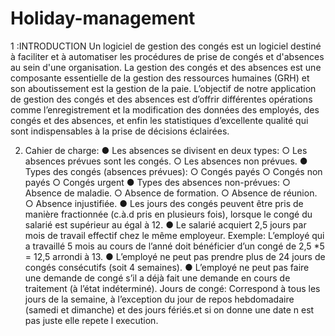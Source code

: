# Holiday-management
1 :INTRODUCTION
Un logiciel de gestion des congés est un logiciel destiné à faciliter et à automatiser les procédures de prise de congés et d'absences au sein d'une organisation. La gestion des congés et des absences est une composante essentielle de la gestion des ressources humaines (GRH) et son aboutissement est la gestion de la paie.
L’objectif de notre application de gestion des congés et des absences est d’offrir différentes opérations comme l’enregistrement et la modification des données des employés, des congés et des absences, et enfin les statistiques d’excellente qualité qui sont indispensables à la prise de décisions éclairées.

2.	Cahier de charge:
●	Les absences se divisent en deux types:
○	Les absences prévues sont les congés.
○	Les absences non prévues.
●	Types des congés (absences prévues):
○	Congés payés
○	Congés non payés
○	Congés urgent
●	Types des absences non-prévues:
○	Absence de maladie.
○	Absence de formation.
○	Absence de réunion.
○	Absence injustifiée.
●	Les jours des congés peuvent être pris de manière fractionnée (c.à.d pris en plusieurs fois), lorsque le congé du salarié est supérieur au égal à 12.
●	Le salarié acquiert 2,5 jours par mois de travail effectif chez le même employeur.
Exemple: L’employé qui a travaillé 5 mois au cours de l’anné doit bénéficier d’un congé de 2,5 *5 = 12,5 arrondi à 13.
●	L’employé ne peut pas prendre plus de 24 jours de congés consécutifs (soit 4 semaines).
●	L’employé ne peut pas faire une demande de congé s’il a déjà fait une demande en cours de traitement (à l’état indéterminé).
Jours de congé: Correspond à tous les jours de la semaine, à l’exception du jour de repos hebdomadaire (samedi et dimanche) et des jours fériés.et si on donne une date n est pas juste elle repete l execution.
